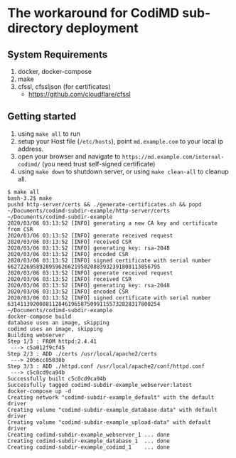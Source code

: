 # The workaround for CodiMD sub-directory deployment

## System Requirements
1. docker, docker-compose
1. make
1. cfssl, cfssljson (for certificates)
    - https://github.com/cloudflare/cfssl

## Getting started

1. using `make all` to run
2. setup your Host file (`/etc/hosts`), point `md.example.com` to your local ip address. 
3. open your browser and navigate to `https://md.example.com/internal-codimd/` (you need trust self-signed certificate)
4. using `make down` to shutdown server, or using `make clean-all` to cleanup all.
```
$ make all
bash-3.2$ make
pushd http-server/certs && ./generate-certificates.sh && popd
~/Documents/codimd-subdir-example/http-server/certs ~/Documents/codimd-subdir-example
2020/03/06 03:13:52 [INFO] generating a new CA key and certificate from CSR
2020/03/06 03:13:52 [INFO] generate received request
2020/03/06 03:13:52 [INFO] received CSR
2020/03/06 03:13:52 [INFO] generating key: rsa-2048
2020/03/06 03:13:52 [INFO] encoded CSR
2020/03/06 03:13:52 [INFO] signed certificate with serial number 662722695892895962662195820883932391808113856795
2020/03/06 03:13:52 [INFO] generate received request
2020/03/06 03:13:52 [INFO] received CSR
2020/03/06 03:13:52 [INFO] generating key: rsa-2048
2020/03/06 03:13:52 [INFO] encoded CSR
2020/03/06 03:13:52 [INFO] signed certificate with serial number 631411392008811284619658750991155732828317800254
~/Documents/codimd-subdir-example
docker-compose build
database uses an image, skipping
codimd uses an image, skipping
Building webserver
Step 1/3 : FROM httpd:2.4.41
 ---> c5a012f9cf45
Step 2/3 : ADD ./certs /usr/local/apache2/certs
 ---> 2056cc05038b
Step 3/3 : ADD ./httpd.conf /usr/local/apache2/conf/httpd.conf
 ---> c5c0cd9ca94b
Successfully built c5c0cd9ca94b
Successfully tagged codimd-subdir-example_webserver:latest
docker-compose up -d
Creating network "codimd-subdir-example_default" with the default driver
Creating volume "codimd-subdir-example_database-data" with default driver
Creating volume "codimd-subdir-example_upload-data" with default driver
Creating codimd-subdir-example_webserver_1 ... done
Creating codimd-subdir-example_database_1  ... done
Creating codimd-subdir-example_codimd_1    ... done
```
